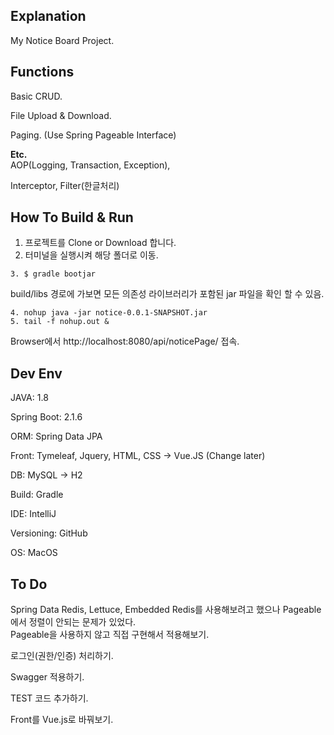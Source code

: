## Explanation
My Notice Board Project.

## Functions
Basic CRUD.

File Upload & Download.

Paging. (Use Spring Pageable Interface)

**Etc.**   
AOP(Logging, Transaction, Exception),

Interceptor, Filter(한글처리)


## How To Build & Run
1. 프로젝트를 Clone or Download 합니다.
2. 터미널을 실행시켜 해당 폴더로 이동.
~~~
3. $ gradle bootjar
~~~

build/libs 경로에 가보면 모든 의존성 라이브러리가 포함된 jar 파일을 확인 할 수 있음.

~~~
4. nohup java -jar notice-0.0.1-SNAPSHOT.jar
5. tail -f nohup.out &
~~~

Browser에서 http://localhost:8080/api/noticePage/ 접속. 

## Dev Env
JAVA: 1.8

Spring Boot: 2.1.6

ORM: Spring Data JPA

Front: Tymeleaf, Jquery, HTML, CSS -> Vue.JS (Change later)

DB: MySQL -> H2

Build: Gradle

IDE: IntelliJ

Versioning: GitHub

OS: MacOS

## To Do
Spring Data Redis, Lettuce, Embedded Redis를 사용해보려고 했으나 Pageable에서 정렬이 안되는 문제가 있었다.
<br>Pageable을 사용하지 않고 직접 구현해서 적용해보기.

로그인(권한/인증) 처리하기.

Swagger 적용하기.

TEST 코드 추가하기.

Front를 Vue.js로 바꿔보기.




